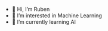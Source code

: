 - 👋 Hi, I’m Ruben
- 👀 I’m interested in Machine Learning
- 🌱 I’m currently learning AI

<!---
Ruben-al17 is a ✨ special ✨ repository because its `README.md` (this file) appears on your GitHub profile.
You can click the Preview link to take a look at your changes.
--->
